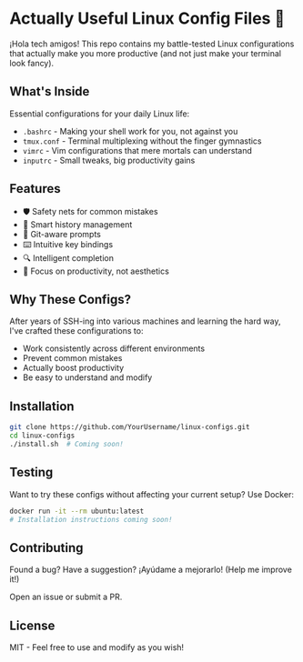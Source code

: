 # Actually Useful Linux Config Files 🚀

¡Hola tech amigos! This repo contains my battle-tested Linux configurations that actually make you more productive (and not just make your terminal look fancy).

## What's Inside

Essential configurations for your daily Linux life:
- `.bashrc` - Making your shell work for you, not against you
- `tmux.conf` - Terminal multiplexing without the finger gymnastics
- `vimrc` - Vim configurations that mere mortals can understand
- `inputrc` - Small tweaks, big productivity gains

## Features

- 🛡️ Safety nets for common mistakes
- 🔄 Smart history management
- 🚦 Git-aware prompts
- ⌨️ Intuitive key bindings
- 🔍 Intelligent completion
- 🎯 Focus on productivity, not aesthetics

## Why These Configs?

After years of SSH-ing into various machines and learning the hard way, I've crafted these configurations to:
- Work consistently across different environments
- Prevent common mistakes
- Actually boost productivity
- Be easy to understand and modify

## Installation

```bash
git clone https://github.com/YourUsername/linux-configs.git
cd linux-configs
./install.sh  # Coming soon!
```

## Testing

Want to try these configs without affecting your current setup? Use Docker:
```bash
docker run -it --rm ubuntu:latest
# Installation instructions coming soon!
```

## Contributing

Found a bug? Have a suggestion? ¡Ayúdame a mejorarlo! (Help me improve it!)

Open an issue or submit a PR.

## License

MIT - Feel free to use and modify as you wish!
